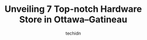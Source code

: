 ---
layout: ampstory
image: https://i0.wp.com/www.auto.or.id/wp-content/uploads/2023/06/beacon-hill-home-hardware-0-ottawa-gatineau-1686322954.jpeg?resize=640,853
author: techidn
featured: false
description: Ottawa–Gatineau, Ontario / Quebec, Canada is a haven for Hardware Store enthusiasts, boasting an impressive array of 7 top-notch establishments. Whether youre a seasoned connoisseur or si
title: Unveiling 7 Top-notch Hardware Store in Ottawa–Gatineau
cover:
   title: Unveiling 7 Top-notch Hardware Store in Ottawa–Gatineau
   subtitle: AUTO.OR.ID
   background: https://www.auto.or.id/wp-content/uploads/2023/06/beacon-hill-home-hardware-0-ottawa-gatineau-1686322954.jpeg

pages: 
 - layout: thirds
   top: <h1>#1 The Home Depot</h1>
   bottom: "<p>I bought some power tools online and selected curbside pickup. I got there and notified I was in the parking lot. It took over 30 minutes for someone to come out of the s</p>"
   background: https://www.auto.or.id/wp-content/uploads/2023/06/beacon-hill-home-hardware-1-ottawa-gatineau-1686322955.jpeg
   backgroundblur: true
 - layout: thirds
   top: <h1>#2 Lentrepôt RONA Gatineau</h1>
   bottom: "<p>777 Bd de la Cité, Gatineau, QC J8T 8J9, Canada</p>"
   background: https://www.auto.or.id/wp-content/uploads/2023/06/beacon-hill-home-hardware-2-ottawa-gatineau-1686322955.jpeg
   cta:
      link: https://www.auto.or.id/unveiling-7-top-notch-hardware-store-in-ottawa-gatineau/
      text: Unveiling 7 Top-notch Hardware Store in Ottawa–Gatineau
 - layout: thirds
   top: <h1>#3 Lentrepôt RONA Gatineau (Le Plateau)</h1>
   bottom: "<p>165 Boulevard du Plateau, Gatineau, Quebec J9A 3G1, Canada</p>"
   background: https://images.unsplash.com/photo-1632338962846-8319d1e4c0e0?ixlib=rb-4.0.3&ixid=MnwxMjA3fDB8MHxwaG90by1wYWdlfHx8fGVufDB8fHx8&auto=format&fit=crop&w=640&h=853&q=80
   cta:
      link: https://www.auto.or.id/unveiling-7-top-notch-hardware-store-in-ottawa-gatineau/
      text: Unveiling 7 Top-notch Hardware Store in Ottawa–Gatineau
 - layout: thirds
   top: <h1>#4 Réno-Dépôt Hull</h1>
   bottom: "<p>95 Rue Atawe, Gatineau, QC J8Y 6W7, Canada</p>"
   background: https://images.unsplash.com/photo-1618863099278-75222d755814?ixlib=rb-4.0.3&ixid=MnwxMjA3fDB8MHxwaG90by1wYWdlfHx8fGVufDB8fHx8&auto=format&fit=crop&w=640&h=853&q=80
   cta:
      link: https://www.auto.or.id/unveiling-7-top-notch-hardware-store-in-ottawa-gatineau/
      text: Unveiling 7 Top-notch Hardware Store in Ottawa–Gatineau
 - layout: thirds
   top: <h1>#5 Preston Hardware</h1>
   bottom: "<p>248 Preston St 2nd Floor, Ottawa, ON K1R 7R4, Canada</p>"
   background: https://images.unsplash.com/photo-1598543877974-8fc727861c38?ixlib=rb-4.0.3&ixid=MnwxMjA3fDB8MHxwaG90by1wYWdlfHx8fGVufDB8fHx8&auto=format&fit=crop&w=640&h=853&q=80
   cta:
      link: https://www.auto.or.id/unveiling-7-top-notch-hardware-store-in-ottawa-gatineau/
      text: Unveiling 7 Top-notch Hardware Store in Ottawa–Gatineau
 - layout: thirds
   top: <h1>#6 Quincaillerie Home Hardware - Aylmer</h1>
   bottom: "<p>185 Principale St, Gatineau, Quebec J9H 6J9, Canada</p>"
   background: https://images.unsplash.com/photo-1510883056135-32472f0e11b8?ixlib=rb-4.0.3&ixid=MnwxMjA3fDB8MHxwaG90by1wYWdlfHx8fGVufDB8fHx8&auto=format&fit=crop&w=640&h=853&q=80
   cta:
      link: https://www.auto.or.id/unveiling-7-top-notch-hardware-store-in-ottawa-gatineau/
      text: Unveiling 7 Top-notch Hardware Store in Ottawa–Gatineau
 - layout: thirds
   top: <h1>#7 Morris Home Hardware</h1>
   bottom: "<p>1226 Wellington St, Ottawa, ON K1Y 3A1, Canada</p>"
   background: https://images.unsplash.com/photo-1629935389411-1bb0ae0d1ffe?ixlib=rb-4.0.3&ixid=MnwxMjA3fDB8MHxwaG90by1wYWdlfHx8fGVufDB8fHx8&auto=format&fit=crop&w=640&h=853&q=80
   cta:
      link: https://www.auto.or.id/unveiling-7-top-notch-hardware-store-in-ottawa-gatineau/
      text: Unveiling 7 Top-notch Hardware Store in Ottawa–Gatineau
 - layout: thirds
   middle: Continue reading...
   background: https://images.unsplash.com/photo-1626941946705-10e82ef4c533?ixlib=rb-4.0.3&ixid=MnwxMjA3fDB8MHxwaG90by1wYWdlfHx8fGVufDB8fHx8&auto=format&fit=crop&w=640&h=853&q=80
   cta:
      link: https://www.auto.or.id/unveiling-7-top-notch-hardware-store-in-ottawa-gatineau/
      text: Unveiling 7 Top-notch Hardware Store in Ottawa–Gatineau

---